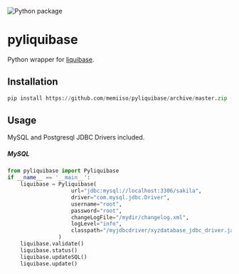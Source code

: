 ![Python package](https://github.com/memiiso/pyliquibase/workflows/Python%20package/badge.svg)

# pyliquibase

Python wrapper for [liquibase](http://www.liquibase.org/). 

## Installation

```python
pip install https://github.com/memiiso/pyliquibase/archive/master.zip --upgrade --user
```

## Usage

MySQL and Postgresql JDBC Drivers included.

##### MySQL

```python
from pyliquibase import Pyliquibase
if __name__ == '__main__':
    liquibase = Pyliquibase(
                    url="jdbc:mysql://localhost:3306/sakila",
                    driver="com.mysql.jdbc.Driver",
                    username="root",
                    password="root",
                    changeLogFile="/mydir/changelog.xml",
                    logLevel="info",
                    classpath="/myjdbcdriver/xyzdatabase_jdbc_driver.jar"
                )
    liquibase.validate()
    liquibase.status()
    liquibase.updateSQL()
    liquibase.update()
```
